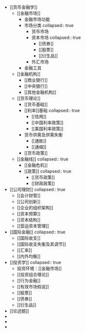 - [[货币金融学]]
	- [[金融市场]]
		- 金融市场功能
		- 市场分类
		  collapsed:: true
			- 货币市场
			- 资本市场
			  collapsed:: true
				- [[债券]]
				- [[股票]]
				- [[衍生品]]
			- 外汇市场
		- 金融工具
	- [[金融机构]]
		- [[商业银行]]
		- [[中央银行]]
		- [[其他金融机构]]
	- [[货币理论]]
		- [[货币基础]]
		- [[利率]]基础
		  collapsed:: true
			- [[信用]]
			- [[中国利率政策]]
			- [[美国利率政策]]
		- 货币供需及供需失衡
			- [[通胀]]
			- [[通缩]]
		- [[货币政策]]
	- [[金融线]]
	  collapsed:: true
		- [[金融危机]]
		- [[政策]]
		  collapsed:: true
			- [[货币政策]]
			- [[财政政策]]
- [[公司理财]]
  collapsed:: true
	- [[会计财管]]
	- [[公司创新]]
	- [[企业的组织架构]]
	- [[资本预算]]
	- [[资本结构]]
	- [[营运资本管理]]
- [[国际金融]]
  collapsed:: true
	- [[国际收支]]
	- [[国际收支失衡及其调节]]
	- [[汇率]]
	- [[内外均衡]]
- [[投资学]]
  collapsed:: true
	- 投资环境：[[金融市场]]
	- [[投资组合理论]]
	- [[行为金融]]
	- [[有效市场假说]]
	- [[股票]]
	- [[债券]]
	- [[衍生品]]
- [[论述题]]
-
-
-